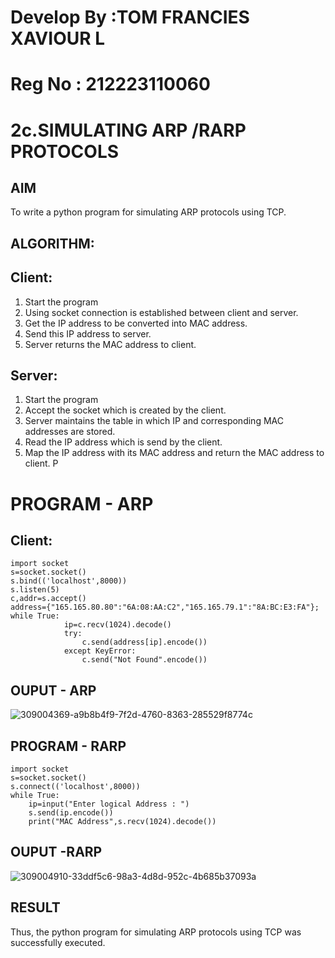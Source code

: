 # Develop By :TOM FRANCIES XAVIOUR L
# Reg No : 212223110060
# 2c.SIMULATING ARP /RARP PROTOCOLS
## AIM
To write a python program for simulating ARP protocols using TCP.
## ALGORITHM:
## Client:
1. Start the program
2. Using socket connection is established between client and server.
3. Get the IP address to be converted into MAC address.
4. Send this IP address to server.
5. Server returns the MAC address to client.
## Server:
1. Start the program
2. Accept the socket which is created by the client.
3. Server maintains the table in which IP and corresponding MAC addresses are
stored.
4. Read the IP address which is send by the client.
5. Map the IP address with its MAC address and return the MAC address to client.
P
# PROGRAM - ARP
## Client:
```
import socket 
s=socket.socket() 
s.bind(('localhost',8000)) 
s.listen(5) 
c,addr=s.accept() 
address={"165.165.80.80":"6A:08:AA:C2","165.165.79.1":"8A:BC:E3:FA"}; 
while True: 
            ip=c.recv(1024).decode() 
            try: 
                c.send(address[ip].encode()) 
            except KeyError: 
                c.send("Not Found".encode())
```
## OUPUT - ARP
![309004369-a9b8b4f9-7f2d-4760-8363-285529f8774c](https://github.com/820NaveenKumar208/2c.ARP_RARP_PROTOCOLS/assets/154746066/27af49ea-c8b1-4a8c-ba41-0e86809b0485)

## PROGRAM - RARP
```
import socket
s=socket.socket()
s.connect(('localhost',8000))
while True:
    ip=input("Enter logical Address : ")
    s.send(ip.encode())
    print("MAC Address",s.recv(1024).decode())
```
## OUPUT -RARP
![309004910-33ddf5c6-98a3-4d8d-952c-4b685b37093a](https://github.com/820NaveenKumar208/2c.ARP_RARP_PROTOCOLS/assets/154746066/cd702c22-3588-4372-82d0-ab1071a45653)


## RESULT
Thus, the python program for simulating ARP protocols using TCP was successfully 
executed.

